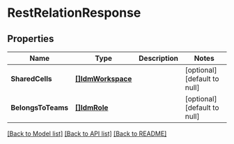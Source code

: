 # RestRelationResponse

## Properties
Name | Type | Description | Notes
------------ | ------------- | ------------- | -------------
**SharedCells** | [**[]IdmWorkspace**](idmWorkspace.md) |  | [optional] [default to null]
**BelongsToTeams** | [**[]IdmRole**](IdmRole.md) |  | [optional] [default to null]

[[Back to Model list]](../../README.md#documentation-for-models) [[Back to API list]](../../README.md#documentation-for-api-endpoints) [[Back to README]](../../README.md)


